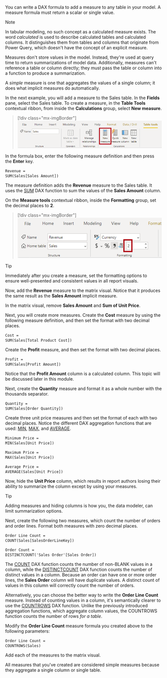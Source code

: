 You can write a DAX formula to add a measure to any table in your model. A measure formula must return a scalar or single value.

> [!NOTE]
> In tabular modeling, no such concept as a calculated measure exists. The word *calculated* is used to describe calculated tables and calculated columns. It distinguishes them from tables and columns that originate from Power Query, which doesn't have the concept of an explicit measure.

Measures don't store values in the model. Instead, they're used at query time to return summarizations of model data. Additionally, measures can't reference a table or column directly; they must pass the table or column into a function to produce a summarization.

A *simple* measure is one that aggregates the values of a single column; it does what implicit measures do automatically.

In the next example, you will add a measure to the Sales table. In the **Fields** pane, select the Sales table. To create a measure, in the **Table Tools** contextual ribbon, from inside the **Calculations** group, select **New measure**.

> [!div class="mx-imgBorder"]
> [![An image shows the Table Tools contextual ribbon for the Sales table. The New Measure command is highlighted.](../media/dax-sale-table-new-measure-ssm.png)](../media/dax-sale-table-new-measure-ssm.png#lightbox)

In the formula box, enter the following measure definition and then press the **Enter** key.

```dax
Revenue =
SUM(Sales[Sales Amount])
```

The measure definition adds the **Revenue** measure to the Sales table. It uses the [SUM](/dax/sum-function-dax/?azure-portal=true) DAX function to sum the values of the **Sales Amount** column.

On the **Measure tools** contextual ribbon, inside the **Formatting** group, set the decimal places to **2**.

> [!div class="mx-imgBorder"]
> [![An image shows the Format ribbon tab, and has highlighted the decimal places property, which is set to 2.](../media/dax-revenue-measure-format-ssm.png)](../media/dax-revenue-measure-format-ssm.png#lightbox)

> [!TIP]
> Immediately after you create a measure, set the formatting options to ensure well-presented and consistent values in all report visuals.

Now, add the **Revenue** measure to the matrix visual. Notice that it produces the same result as the **Sales Amount** implicit measure.

In the matrix visual, remove **Sales Amount** and **Sum of Unit Price**.

Next, you will create more measures. Create the **Cost** measure by using the following measure definition, and then set the format with two decimal places.

```dax
Cost =
SUM(Sales[Total Product Cost])
```

Create the **Profit** measure, and then set the format with two decimal places.

```dax
Profit =
SUM(Sales[Profit Amount])
```

Notice that the **Profit Amount** column is a calculated column. This topic will be discussed later in this module.

Next, create the **Quantity** measure and format it as a whole number with the thousands separator.

```dax
Quantity =
SUM(Sales[Order Quantity])
```

Create three unit price measures and then set the format of each with two decimal places. Notice the different DAX aggregation functions that are used: [MIN](/dax/min-function-dax/?azure-portal=true), [MAX](/dax/max-function-dax/?azure-portal=true), and [AVERAGE](/dax/average-function-dax/?azure-portal=true).

```dax
Minimum Price =
MIN(Sales[Unit Price])
```

```dax
Maximum Price =
MAX(Sales[Unit Price])
```

```dax
Average Price =
AVERAGE(Sales[Unit Price])
```

Now, hide the **Unit Price** column, which results in report authors losing their ability to summarize the column except by using your measures.

> [!TIP]
> Adding measures and hiding columns is how you, the data modeler, can limit summarization options.

Next, create the following two measures, which count the number of orders and order lines. Format both measures with zero decimal places.

```dax
Order Line Count =
COUNT(Sales[SalesOrderLineKey])
```

```dax
Order Count =
DISTINCTCOUNT('Sales Order'[Sales Order])
```

The [COUNT](/dax/count-function-dax/?azure-portal=true) DAX function counts the number of non-BLANK values in a column, while the [DISTINCTCOUNT](/dax/distinctcount-function-dax/?azure-portal=true) DAX function counts the number of distinct values in a column. Because an order can have one or more order lines, the **Sales Order** column will have duplicate values. A distinct count of values in this column will correctly count the number of orders.

Alternatively, you can choose the better way to write the **Order Line Count** measure. Instead of counting values in a column, it's semantically clearer to use the [COUNTROWS](/dax/countrows-function-dax/?azure-portal=true) DAX function. Unlike the previously introduced aggregation functions, which aggregate column values, the COUNTROWS function counts the number of rows *for a table*.

Modify the **Order Line Count** measure formula you created above to the following parameters:

```dax
Order Line Count =
COUNTROWS(Sales)
```

Add each of the measures to the matrix visual.

All measures that you've created are considered simple measures because they aggregate a single column or single table.
